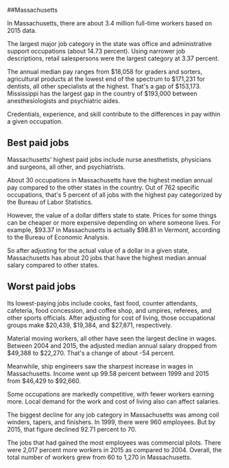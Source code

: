 

##Massachusetts

In Massachusetts, there are about 3.4 million full-time workers based on 2015 data.

The largest major job category in the state was <span class='occ_title_em'>office and administrative support occupations</span> (about 14.73 percent). Using narrower job descriptions, <span class='occ_title_em'>retail salespersons</span> were the largest category at 3.37 percent.
               
The annual median pay ranges from $18,058 for <span class='occ_title_em'>graders and sorters, agricultural products</span> at the lowest end of the spectrum to  $171,231 for <span class='occ_title_em'>dentists, all other specialists</span> at the highest. That's a gap of $153,173. Mississippi has the largest gap in the country of $193,000 between <span class='occ_title_em'>anesthesiologists and psychiatric aides</span>.
          
Credentials, experience, and skill contribute to the differences in pay within a given occupation.

## Best paid jobs
Massachusetts' highest paid jobs include <span class='occ_title_em'>nurse anesthetists, physicians and surgeons, all other</span>, and <span class='occ_title_em'>psychiatrists</span>.
               
About 30 occupations in Massachusetts have the highest median annual pay compared to the other states in the country. Out of 762 specific occupations, that's 5 percent of all jobs with the highest pay categorized by the Bureau of Labor Statistics.
               
However, the value of a dollar differs state to state. Prices for some things can be cheaper or more expensive depending on where someone lives. For example, $93.37 in Massachusetts is actually $98.81 in Vermont, according to the Bureau of Economic Analysis.
               
So after adjusting for the actual value of a dollar in a given state, Massachusetts has about 20 jobs that have the highest median annual salary compared to other states.
               
## Worst paid jobs

Its lowest-paying jobs include <span class='occ_title_em'>cooks, fast food</span>, <span class='occ_title_em'>counter attendants, cafeteria, food concession, and coffee shop</span>, and <span class='occ_title_em'>umpires, referees, and other sports officials</span>. After adjusting for cost of living, those occupational groups make $20,439,  $19,384, and  $27,871, respectively.
               
<span class='occ_title_em'>Material moving workers, all other</span> have seen the largest decline in wages. Between 2004 and 2015, the adjusted median annual salary dropped from $49,388 to $22,270. That's a change of about -54 percent.
               
Meanwhile, <span class='occ_title_em'>ship engineers</span> saw the sharpest increase in wages in Massachusetts. Income went up 99.58 percent between 1999 and 2015 from $46,429 to $92,660.

Some occupations are markedly competitive, with fewer workers earning more. Local demand for the work and cost of living also can affect salaries.

            
The biggest decline for any job category in Massachusetts was among <span class='occ_title_em'>coil winders, tapers, and finishers</span>. In 1999, there were 960 employees. But by 2015, that figure declined 92.71 percent to 70. 
               
The jobs that had gained the most employees was commercial pilots. There were 2,017 percent more workers in 2015 as compared to 2004. Overall, the total number of workers grew from 60 to 1,270 in Massachusetts.
